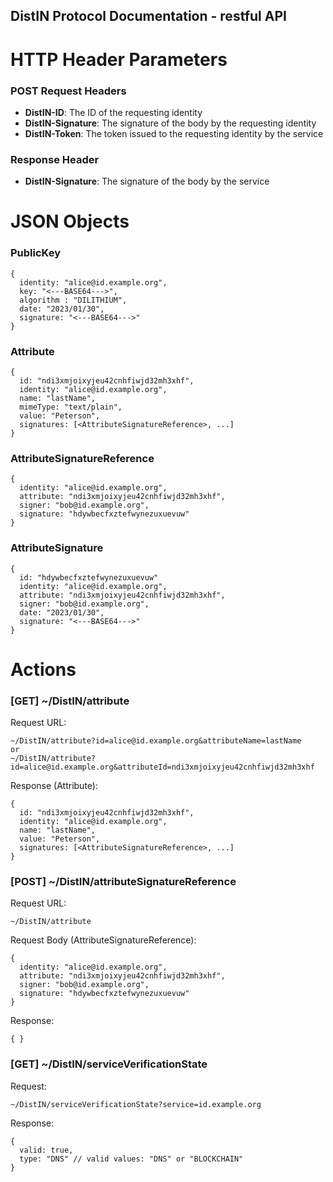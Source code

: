 ## DistIN Protocol Documentation - restful API

# HTTP Header Parameters

### POST Request Headers
- **DistIN-ID**: The ID of the requesting identity
- **DistIN-Signature**: The signature of the body by the requesting identity
- **DistIN-Token**: The token issued to the requesting identity by the service

### Response Header
- **DistIN-Signature**: The signature of the body by the service

# JSON Objects

### PublicKey
~~~
{
  identity: "alice@id.example.org",
  key: "<---BASE64--->",
  algorithm : "DILITHIUM",
  date: "2023/01/30",
  signature: "<---BASE64--->"
}
~~~

### Attribute
~~~
{
  id: "ndi3xmjoixyjeu42cnhfiwjd32mh3xhf",
  identity: "alice@id.example.org",
  name: "lastName",
  mimeType: "text/plain",
  value: "Peterson",
  signatures: [<AttributeSignatureReference>, ...]
}
~~~

### AttributeSignatureReference
~~~
{
  identity: "alice@id.example.org",
  attribute: "ndi3xmjoixyjeu42cnhfiwjd32mh3xhf",
  signer: "bob@id.example.org",
  signature: "hdywbecfxztefwynezuxuevuw"
}
~~~

### AttributeSignature
~~~
{
  id: "hdywbecfxztefwynezuxuevuw"
  identity: "alice@id.example.org",
  attribute: "ndi3xmjoixyjeu42cnhfiwjd32mh3xhf",
  signer: "bob@id.example.org",
  date: "2023/01/30",
  signature: "<---BASE64--->"
}
~~~

# Actions

### [GET] ~/DistIN/attribute
Request URL:
~~~
~/DistIN/attribute?id=alice@id.example.org&attributeName=lastName
or
~/DistIN/attribute?id=alice@id.example.org&attributeId=ndi3xmjoixyjeu42cnhfiwjd32mh3xhf
~~~
Response (Attribute):
~~~
{
  id: "ndi3xmjoixyjeu42cnhfiwjd32mh3xhf",
  identity: "alice@id.example.org",
  name: "lastName",
  value: "Peterson",
  signatures: [<AttributeSignatureReference>, ...]
}
~~~

### [POST] ~/DistIN/attributeSignatureReference
Request URL:
~~~
~/DistIN/attribute
~~~
Request Body (AttributeSignatureReference):
~~~
{
  identity: "alice@id.example.org",
  attribute: "ndi3xmjoixyjeu42cnhfiwjd32mh3xhf",
  signer: "bob@id.example.org",
  signature: "hdywbecfxztefwynezuxuevuw"
}
~~~
Response:
~~~
{ }
~~~

### [GET] ~/DistIN/serviceVerificationState
Request:
~~~
~/DistIN/serviceVerificationState?service=id.example.org
~~~
Response:
~~~
{
  valid: true,
  type: "DNS" // valid values: "DNS" or "BLOCKCHAIN"
}
~~~
